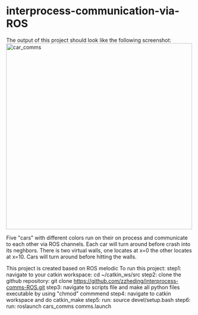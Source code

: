 # interprocess-communication-via-ROS
The output of this project should look like the following screenshot:
<img width="500" alt="car_comms" src="https://user-images.githubusercontent.com/68209991/151266243-33777427-9377-43c8-9f81-4131f8c19cf9.PNG">

Five "cars" with different colors run on their on process and communicate to each other via ROS channels. Each car will turn around before crash into its neghbors. There is two virtual walls, one locates at x=0 the other locates at x=10. Cars will turn around before hitting the walls.

This project is created based on ROS melodic
To run this project:
step1: navigate to your catkin workspace: cd ~/catkin_ws/src
step2: clone the github repository: git clone https://github.com/zzheding/interprocess-comms-ROS.git
step3: navigate to scripts file and make all python files executable by using "chmod" commmend
step4: navigate to catkin workspace and do catkin_make
step5: run: source devel/setup.bash
step6: run: roslaunch cars_comms comms.launch
